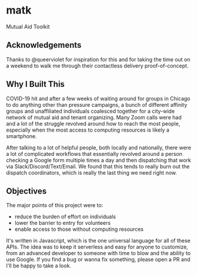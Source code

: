 # matk
Mutual Aid Toolkit

## Acknowledgements

Thanks to @queerviolet for inspiration for this and for taking the time out on a weekend to walk me through their contactless delivery proof-of-concept. 

## Why I Built This

COVID-19 hit and after a few weeks of waiting around for groups in Chicago to do anything other than pressure campaigns, a bunch of different affinity groups and unaffiliated individuals coalesced together for a city-wide network of mutual aid and tenant organizing. Many Zoom calls were had and a lot of the struggle revolved around how to reach the most people, especially when the most access to computing resources is likely a smartphone.  

After talking to a lot of helpful people, both locally and nationally, there were a lot of complicated workflows that essentially revolved around a person checking a Google form multiple times a day and then dispatching that work via Slack/Discord/Text/Email. We found that this tends to really burn out the dispatch coordinators, which is really the last thing we need right now.  

## Objectives

The major points of this project were to:
* reduce the burden of effort on individuals
* lower the barrier to entry for volunteers
* enable access to those without computing resources

It's written in Javascript, which is the one universal language for all of these APIs.  The idea was to keep it serverless and easy for anyone to customize, from an advanced developer to someone with time to blow and the ability to use Google. If you find a bug or wanna fix something, please open a PR and I'll be happy to take a look.